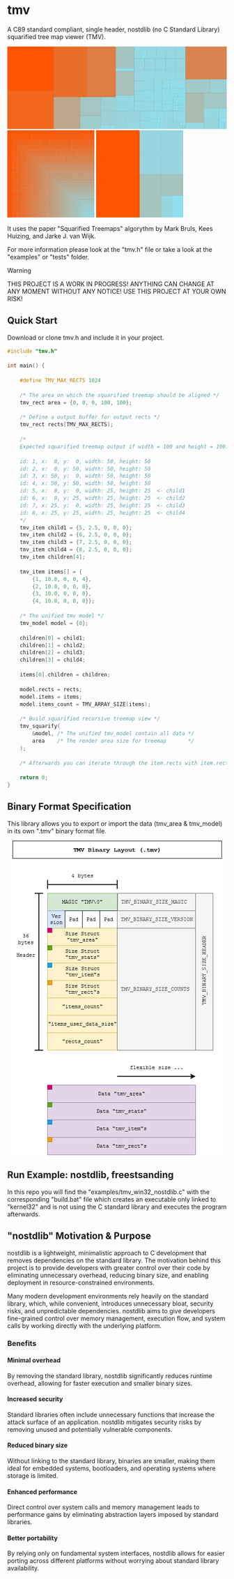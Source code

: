 # tmv
A C89 standard compliant, single header, nostdlib (no C Standard Library) squarified tree map viewer (TMV).

<p align="left">
  <img src="assets/tmv_files.png" alt="File Explorer Treemap" width="600" />
  <img src="assets/tmv_linear.png" alt="Linear Treemap" width="200" height="200" />
  <img src="assets/tmv_weighted.png" alt="Weighted/Nested Treemap" width="200" height="200" />
</p>

It uses the paper "Squarified Treemaps" algorythm by Mark Bruls, Kees Huizing, and Jarke J. van Wijk.

For more information please look at the "tmv.h" file or take a look at the "examples" or "tests" folder.

> [!WARNING]
> THIS PROJECT IS A WORK IN PROGRESS! ANYTHING CAN CHANGE AT ANY MOMENT WITHOUT ANY NOTICE! USE THIS PROJECT AT YOUR OWN RISK!

## Quick Start

Download or clone tmv.h and include it in your project.

```C
#include "tmv.h"

int main() {

    #define TMV_MAX_RECTS 1024

    /* The area on which the squarified treemap should be aligned */
    tmv_rect area = {0, 0, 0, 100, 100};

    /* Define a output buffer for output rects */
    tmv_rect rects[TMV_MAX_RECTS];

    /*
    Expected squarified treemap output if width = 100 and height = 100:

    id: 1, x:  0, y:  0, width: 50, height: 50
    id: 2, x:  0, y: 50, width: 50, height: 50
    id: 3, x: 50, y:  0, width: 50, height: 50
    id: 4, x: 50, y: 50, width: 50, height: 50
    id: 5, x:  0, y:  0, width: 25, height: 25  <- child1
    id: 6, x:  0, y: 25, width: 25, height: 25  <- child2
    id: 7, x: 25, y:  0, width: 25, height: 25  <- child3
    id: 8, x: 25, y: 25, width: 25, height: 25  <- child4
    */
    tmv_item child1 = {5, 2.5, 0, 0, 0};
    tmv_item child2 = {6, 2.5, 0, 0, 0};
    tmv_item child3 = {7, 2.5, 0, 0, 0};
    tmv_item child4 = {8, 2.5, 0, 0, 0};
    tmv_item children[4];

    tmv_item items[] = {
        {1, 10.0, 0, 0, 4},
        {2, 10.0, 0, 0, 0},
        {3, 10.0, 0, 0, 0},
        {4, 10.0, 0, 0, 0}};

    /* The unified tmv model */
    tmv_model model = {0};

    children[0] = child1;
    children[1] = child2;
    children[2] = child3;
    children[3] = child4;

    items[0].children = children;

    model.rects = rects;
    model.items = items;
    model.items_count = TMV_ARRAY_SIZE(items);

    /* Build squarified recursive treemap view */
    tmv_squarify(
        &model, /* The unified tmv_model contain all data */
        area    /* The render area size for treemap       */
    );

    /* Afterwards you can iterate through the item.rects with item.rects_count */

    return 0;
}
```

## Binary Format Specification

This library allows you to export or import the data (tmv_area & tmv_model) in its own ".tmv" binary format file.

<p align="center">
  <img src="assets/tmv_binary_format.png" alt="Binary Format Specification" />
</p>

## Run Example: nostdlib, freestsanding

In this repo you will find the "examples/tmv_win32_nostdlib.c" with the corresponding "build.bat" file which
creates an executable only linked to "kernel32" and is not using the C standard library and executes the program afterwards.

## "nostdlib" Motivation & Purpose

nostdlib is a lightweight, minimalistic approach to C development that removes dependencies on the standard library. The motivation behind this project is to provide developers with greater control over their code by eliminating unnecessary overhead, reducing binary size, and enabling deployment in resource-constrained environments.

Many modern development environments rely heavily on the standard library, which, while convenient, introduces unnecessary bloat, security risks, and unpredictable dependencies. nostdlib aims to give developers fine-grained control over memory management, execution flow, and system calls by working directly with the underlying platform.

### Benefits

#### Minimal overhead
By removing the standard library, nostdlib significantly reduces runtime overhead, allowing for faster execution and smaller binary sizes.

#### Increased security
Standard libraries often include unnecessary functions that increase the attack surface of an application. nostdlib mitigates security risks by removing unused and potentially vulnerable components.

#### Reduced binary size
Without linking to the standard library, binaries are smaller, making them ideal for embedded systems, bootloaders, and operating systems where storage is limited.

#### Enhanced performance
Direct control over system calls and memory management leads to performance gains by eliminating abstraction layers imposed by standard libraries.

#### Better portability
By relying only on fundamental system interfaces, nostdlib allows for easier porting across different platforms without worrying about standard library availability.
